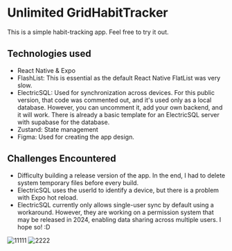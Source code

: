 # Unlimited GridHabitTracker

This is a simple habit-tracking app. Feel free to try it out.

## Technologies used
- React Native & Expo
- FlashList: This is essential as the default React Native FlatList was very slow.
- ElectricSQL: Used for synchronization across devices. For this public version, that code was commented out, and it's used only as a local database. However, you can uncomment it, add your own backend, and it will work. There is already a basic template for an ElectricSQL server with supabase for the database.
- Zustand: State management
- Figma: Used for creating the app design.

## Challenges Encountered
- Difficulty building a release version of the app. In the end, I had to delete system temporary files before every build.
- ElectricSQL uses the userId to identify a device, but there is a problem with Expo hot reload.
- ElectricSQL currently only allows single-user sync by default using a workaround. However, they are working on a permission system that may be released in 2024, enabling data sharing across multiple users. I hope so! :D

![11111](https://github.com/Musta-Pollo/GridHabitTrackePublic/assets/68862752/6d1c6530-9ff6-4b7b-b57f-8cc332d04861)
![2222](https://github.com/Musta-Pollo/GridHabitTrackePublic/assets/68862752/97f1b68c-0484-444e-b430-0aa285050741)
